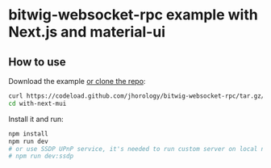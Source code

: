 # bitwig-websocket-rpc example with Next.js and material-ui

## How to use

Download the example [or clone the repo](https://github.com/jhorology/bitwig-websocket-rpc):

```sh
curl https://codeload.github.com/jhorology/bitwig-websocket-rpc/tar.gz/master | tar -xz --strip=2  bitwig-websocket-rpc-master/examples/with-next-mui
cd with-next-mui
```

Install it and run:

```sh
npm install
npm run dev
# or use SSDP UPnP service, it's needed to run custom server on local network.
# npm run dev:ssdp
```
